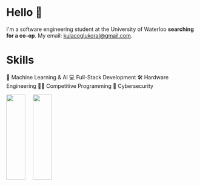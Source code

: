 # Hello 👋
I'm a software engineering student at the University of Waterloo **searching for a co-op**. My email: kulacoglukoral@gmail.com.

# Skills
🤖 Machine Learning & AI 💻 Full-Stack Development 🛠️ Hardware Engineering 👨‍💻 Competitive Programming 🔐 Cybersecurity

<div class='container'>
<img style="height: 225px; width: 50px" class="img" src="https://github-readme-stats.vercel.app/api?username=KoralK5&show_icons=true&theme=solarized-dark" />
&nbsp;
&nbsp;
<img style="height: 225px; width: 50px" class="img" src="https://github-readme-stats.vercel.app/api/top-langs/?username=KoralK5&show_icons=true&theme=solarized-dark" /></div>
</div>

